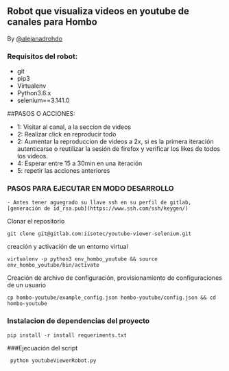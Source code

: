 ## Robot que visualiza videos en youtube de canales para Hombo

By [@alejanadrohdo](https://www.facebook.com/alejandrohdo)

### Requisitos del robot:
- git
- pip3 
- Virtualenv 
- Python3.6.x
- selenium==3.141.0 

##PASOS O ACCIONES:
- 1: Visitar al canal, a la seccion de videos
- 2: Realizar click en reproducir todo
- 2: Aumentar la reproduccion de videos a 2x, si es la primera iteración autenticarse o reutilizar la sesión de firefox y verificar los likes de todos los videos.
- 4: Esperar entre 15 a 30min en una iteración
- 5: repetir las acciones anteriores

### PASOS PARA EJECUTAR EN MODO DESARROLLO
	- Antes tener aguegrado su llave ssh en su perfil de gitlab, 
	[generación de id_rsa.pub](https://www.ssh.com/ssh/keygen/)

Clonar el repositorio
```
git clone git@gitlab.com:iisotec/youtube-viewer-selenium.git
```
creación y activación de un entorno virtual
```
virtualenv -p python3 env_hombo_youtube && source env_hombo_youtube/bin/activate
```
Creación de archivo de configuración, provisionamiento de configuraciones de un usuario
```
cp hombo-youtube/example_config.json hombo-youtube/config.json && cd hombo-youtube

```
### Instalacion de dependencias del proyecto
```
pip install -r install requeriments.txt
```

###Ejecuación del script
```
 python youtubeViewerRobot.py
```